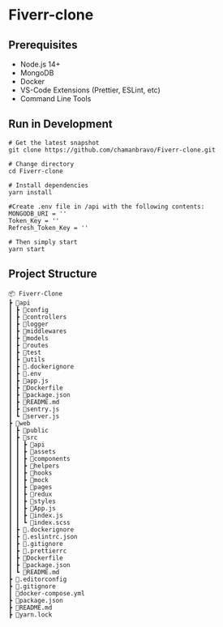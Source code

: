 # Fiverr-clone

## Prerequisites

- Node.js 14+
- MongoDB
- Docker
- VS-Code Extensions (Prettier, ESLint, etc)
- Command Line Tools

## Run in Development

```
# Get the latest snapshot
git clone https://github.com/chamanbravo/Fiverr-clone.git

# Change directory
cd Fiverr-clone

# Install dependencies
yarn install

#Create .env file in /api with the following contents:
MONGODB_URI = ''
Token_Key = ''
Refresh_Token_Key = ''

# Then simply start
yarn start
```

## Project Structure

```
📦 Fiverr-Clone
┣ 📂api
┃ ┣ 📂config
┃ ┣ 📂controllers
┃ ┣ 📂logger
┃ ┣ 📂middlewares
┃ ┣ 📂models
┃ ┣ 📂routes
┃ ┣ 📂test
┃ ┣ 📂utils
┃ ┣ 📜.dockerignore
┃ ┣ 📜.env
┃ ┣ 📜app.js
┃ ┣ 📜Dockerfile
┃ ┣ 📜package.json
┃ ┣ 📜README.md
┃ ┣ 📜sentry.js
┃ ┗ 📜server.js
┣ 📂web
┃ ┣ 📂public
┃ ┣ 📂src
┃ ┃ ┣ 📂api
┃ ┃ ┣ 📂assets
┃ ┃ ┣ 📂components
┃ ┃ ┣ 📂helpers
┃ ┃ ┣ 📂hooks
┃ ┃ ┣ 📂mock
┃ ┃ ┣ 📂pages
┃ ┃ ┣ 📂redux
┃ ┃ ┣ 📂styles
┃ ┃ ┣ 📜App.js
┃ ┃ ┣ 📜index.js
┃ ┃ ┗ 📜index.scss
┃ ┣ 📜.dockerignore
┃ ┣ 📜.eslintrc.json
┃ ┣ 📜.gitignore
┃ ┣ 📜.prettierrc
┃ ┣ 📜Dockerfile
┃ ┣ 📜package.json
┃ ┗ 📜README.md
┣ 📜.editorconfig
┣ 📜.gitignore
┃ 📜docker-compose.yml
┣ 📜package.json
┣ 📜README.md
┣ 📜yarn.lock
```
